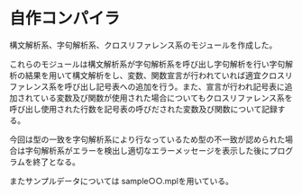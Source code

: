# 自作コンパイラ
構文解析系、字句解析系、クロスリファレンス系のモジュールを作成した。

これらのモジュールは構文解析系が字句解析系を呼び出し字句解析を行い字句解析の結果を用いて構文解析をし、変数、関数宣言が行われていれば適宜クロスリファレンス系を呼び出し記号表への追加を行う。また、宣言が行われ記号表に追加されている変数及び関数が使用された場合についてもクロスリファレンス系を呼び出し使用された行数を記号表の呼びだされた変数及び関数について記録する。


今回は型の一致を字句解析系により行なっているため型の不一致が認められた場合は字句解析系がエラーを検出し適切なエラーメッセージを表示した後にプログラムを終了となる。

またサンプルデータについては
sample○○.mplを用いている。
